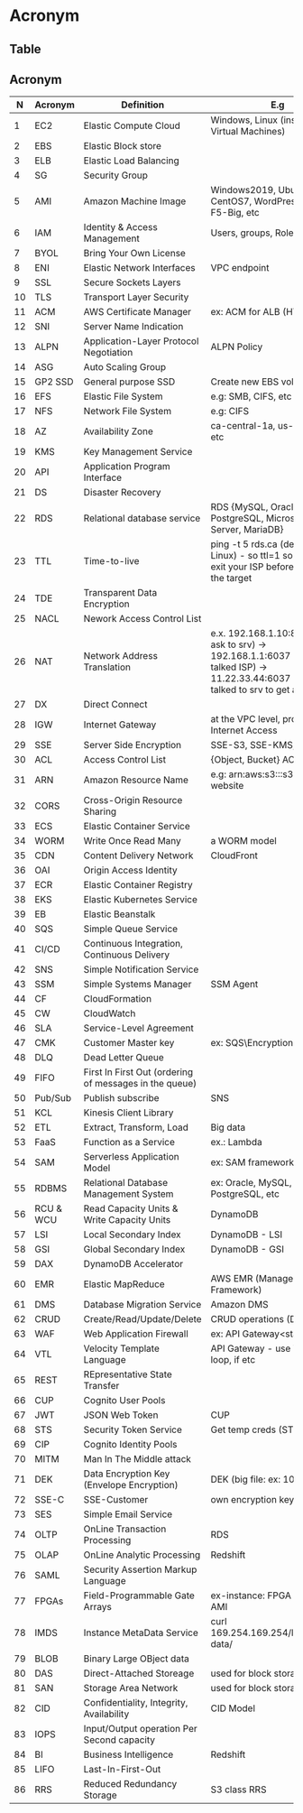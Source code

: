 # Acronym

## Table
## Acronym
| N | Acronym | Definition            | E.g                                           |
| - | ------- | --------------------- | ----------------------------------------------|
| 1 | EC2     | Elastic Compute Cloud | Windows, Linux (instances of Virtual Machines)|
| 2 | EBS     | Elastic Block store   | |
| 3 | ELB     | Elastic Load Balancing| |
| 4 | SG     | Security Group    | |
| 5 | AMI     | Amazon Machine Image  | Windows2019, Ubutnu18.04, CentOS7, WordPress, vSRX, F5-Big, etc |
| 6 | IAM     | Identity & Access Management| Users, groups, Roles, Policies |
| 7 | BYOL    | Bring Your Own License | 
| 8 | ENI     | Elastic Network Interfaces | VPC endpoint |
| 9 | SSL     | Secure Sockets Layers |
| 10 | TLS | Transport Layer Security | 
| 11 | ACM | AWS Certificate Manager | ex: ACM for ALB (HTTPS) |
| 12 | SNI | Server Name Indication |
| 13 | ALPN | Application-Layer Protocol Negotiation | ALPN Policy |
| 14 | ASG | Auto Scaling Group |
| 15 | GP2 SSD | General purpose SSD| Create new EBS volume |
| 16 | EFS | Elastic File System | e.g: SMB, CIFS, etc |
| 17 | NFS | Network File System | e.g: CIFS |
| 18 | AZ  | Availability Zone | ca-central-1a, us-west-1d, etc |
| 19 | KMS | Key Management Service | 
| 20 | API | Application Program Interface | 
| 21 | DS  | Disaster Recovery |
| 22 | RDS | Relational database service | RDS {MySQL, Oracle, Aurora, PostgreSQL, Microsoft SQL Server, MariaDB} |
| 23 | TTL | Time-to-live | ping -t 5 rds.ca (default ttl: 60 Linux) - so ttl=1 so you'll never exit your ISP before to reach the target |
| 24 | TDE | Transparent Data Encryption | |
| 25 | NACL | Nework Access Control List | |
| 26 | NAT | Network Address Translation | e.x. 192.168.1.10:80 (client to ask to srv) -> 192.168.1.1:6037 (router to talked ISP) -> 11.22.33.44:6037 (ISP) who talked to srv to get answer | 
| 27 | DX | Direct Connect | |
| 28 | IGW | Internet Gateway | at the VPC level, provide Internet Access |
| 29 | SSE | Server Side Encryption | SSE-S3, SSE-KMS, SSE-C |
| 30 | ACL | Access Control List | {Object, Bucket} ACL |
| 31 | ARN | Amazon Resource Name | e.g: arn:aws:s3:::s3-ca-website |
| 32 | CORS | Cross-Origin Resource Sharing | |
| 33 | ECS | Elastic Container Service | |
| 34 | WORM | Write Once Read Many | a WORM model |
| 35 | CDN | Content Delivery Network | CloudFront |
| 36 | OAI | Origin Access Identity | |
| 37 | ECR | Elastic Container Registry | |
| 38 | EKS | Elastic Kubernetes Service | |
| 39 | EB  | Elastic Beanstalk | |
| 40 | SQS | Simple Queue Service | |
| 41 | CI/CD | Continuous Integration, Continuous Delivery | |
| 42 | SNS | Simple Notification Service | |
| 43 | SSM | Simple Systems Manager | SSM Agent | Software can installed on EC2 or on-premise |
| 44 | CF  | CloudFormation | | 
| 45 | CW  | CloudWatch | | 
| 46 | SLA | Service-Level Agreement | |
| 47 | CMK | Customer Master key | ex: SQS\Encryption: CMK alias |
| 48 | DLQ | Dead Letter Queue | |
| 49 | FIFO | First In First Out (ordering of messages in the queue) | | 
| 50 | Pub/Sub | Publish subscribe | SNS |
| 51 | KCL | Kinesis Client Library | |
| 52 | ETL | Extract, Transform, Load | Big data |
| 53 | FaaS | Function as a Service | ex.: Lambda |
| 54 | SAM | Serverless Application Model | ex: SAM framework |
| 55 | RDBMS | Relational Database Management System | ex: Oracle, MySQL, PostgreSQL, etc | 
| 56 | RCU & WCU | Read Capacity Units & Write Capacity Units | DynamoDB |
| 57 | LSI | Local Secondary Index | DynamoDB - LSI | 
| 58 | GSI | Global Secondary Index | DynamoDB - GSI |
| 59 | DAX | DynamoDB Accelerator | |
| 60 | EMR | Elastic MapReduce | AWS EMR (Managed Hadoop Framework) | 
| 61 | DMS | Database Migration Service | Amazon DMS | 
| 62 | CRUD | Create/Read/Update/Delete | CRUD operations (DynamoDB) | 
| 63 | WAF | Web Application Firewall | ex: API Gateway\<stage>\WAF |
| 64 | VTL | Velocity Template Language | API Gateway - use VTL: for loop, if etc |
| 65 | REST | REpresentative State Transfer | |
| 66 | CUP | Cognito User Pools | |
| 67 | JWT | JSON Web Token | CUP |
| 68 | STS | Security Token Service | Get temp creds (STS) |
| 69 | CIP | Cognito Identity Pools | |
| 70 | MITM | Man In The Middle attack | |
| 71 | DEK | Data Encryption Key (Envelope Encryption) | DEK (big file: ex: 10 MB) |
| 72 | SSE-C | SSE-Customer | own encryption keys (S3) |
| 73 | SES | Simple Email Service | |
| 74 | OLTP | OnLine Transaction Processing | RDS |
| 75 | OLAP | OnLine Analytic Processing | Redshift |
| 76 | SAML | Security Assertion Markup Language | |
| 77 | FPGAs | Field-Programmable Gate Arrays | ex-instance: FPGA Developer AMI|
| 78 | IMDS | Instance MetaData Service | curl 169.254.169.254/latest/meta-data/ |
| 79 | BLOB | Binary Large OBject data | |
| 80 | DAS | Direct-Attached Storeage | used for block storage |
| 81 | SAN | Storage Area Network | used for block storage |
| 82 | CID | Confidentiality, Integrity, Availability | CID Model | 
| 83 | IOPS | Input/Output operation Per Second capacity | |
| 84 | BI | Business Intelligence | Redshift | 
| 85 | LIFO | Last-In-First-Out | |
| 86 | RRS | Reduced Redundancy Storage | S3 class RRS |
